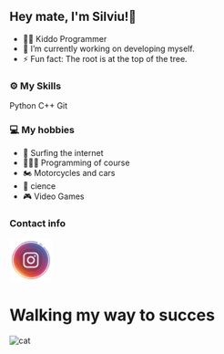 ## Hey mate, I'm Silviu!👾

- 👨🏻‍ Kiddo Programmer
- 🔭 I’m currently working on developing myself.
- ⚡ Fun fact: The root is at the top of the tree.

### ⚙️ My Skills
Python C++ Git 

### 💻 My hobbies
- 📡 Surfing the internet
- 👨🏻‍💻 Programming of course
- 🏍️ Motorcycles and cars
- 🤖 cience
- 🎮 Video Games

### Contact info
<div>
  <a href="https://www.instagram.com/zewutz/"> <img src="https://raw.githubusercontent.com/zewutz/zewutz/main/icons/instagram.png" width="75" height="75" alt=Instagram"/> </a>
</div>

# Walking my way to succes
![cat](https://user-images.githubusercontent.com/55995994/111355544-2212c480-8690-11eb-94bb-df4d42c077c9.gif)

